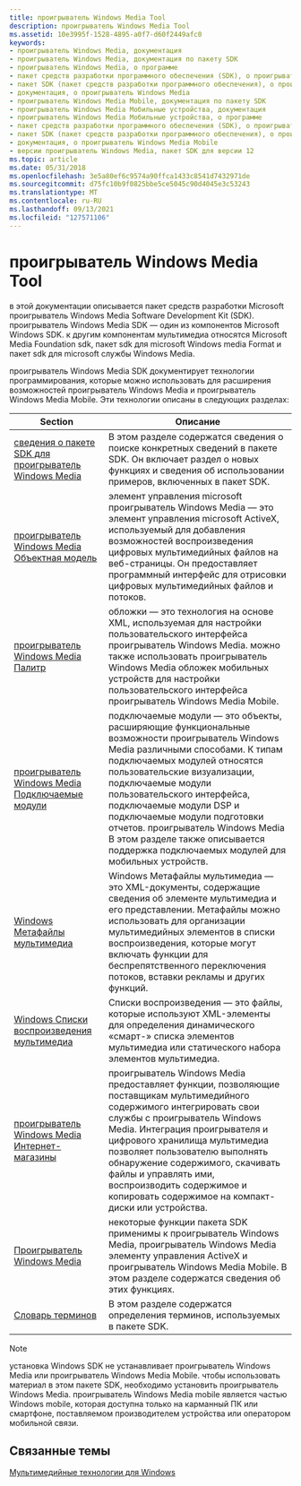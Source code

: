 ```yaml
---
title: проигрыватель Windows Media Tool
description: проигрыватель Windows Media Tool
ms.assetid: 10e3995f-1528-4895-a0f7-d60f2449afc0
keywords:
- проигрыватель Windows Media, документация
- проигрыватель Windows Media, документация по пакету SDK
- проигрыватель Windows Media, о программе
- пакет средств разработки программного обеспечения (SDK), о проигрыватель Windows Media
- пакет SDK (пакет средств разработки программного обеспечения), о проигрыватель Windows Media
- документация, о проигрыватель Windows Media
- проигрыватель Windows Media Mobile, документация по пакету SDK
- проигрыватель Windows Media Мобильные устройства, документация
- проигрыватель Windows Media Мобильные устройства, о программе
- пакет средств разработки программного обеспечения (SDK), о проигрыватель Windows Media Mobile
- пакет SDK (пакет средств разработки программного обеспечения), о проигрыватель Windows Media Mobile
- документация, о проигрыватель Windows Media Mobile
- версии проигрыватель Windows Media, пакет SDK для версии 12
ms.topic: article
ms.date: 05/31/2018
ms.openlocfilehash: 3e5a80ef6c9574a90ffca1433c8541d7432971de
ms.sourcegitcommit: d75fc10b9f0825bbe5ce5045c90d4045e3c53243
ms.translationtype: MT
ms.contentlocale: ru-RU
ms.lasthandoff: 09/13/2021
ms.locfileid: "127571106"
---
```

# <a name="windows-media-player-sdk"></a>проигрыватель Windows Media Tool

в этой документации описывается пакет средств разработки Microsoft проигрыватель Windows Media Software Development Kit (SDK). проигрыватель Windows Media SDK — один из компонентов Microsoft Windows SDK. к другим компонентам мультимедиа относятся Microsoft Media Foundation sdk, пакет sdk для microsoft Windows media Format и пакет sdk для microsoft службы Windows Media.

проигрыватель Windows Media SDK документирует технологии программирования, которые можно использовать для расширения возможностей проигрыватель Windows Media и проигрыватель Windows Media Mobile. Эти технологии описаны в следующих разделах:



| Section                                                                      | Описание                                                                                                                                                                                                                                                                                                                       |
|------------------------------------------------------------------------------|-----------------------------------------------------------------------------------------------------------------------------------------------------------------------------------------------------------------------------------------------------------------------------------------------------------------------------------|
| [сведения о пакете SDK для проигрыватель Windows Media](about-the-windows-media-player-sdk.md) | В этом разделе содержатся сведения о поиске конкретных сведений в пакете SDK. Он включает раздел о новых функциях и сведения об использовании примеров, включенных в пакет SDK.                                                                                                                                     |
| [проигрыватель Windows Media Объектная модель](windows-media-player-object-model.md)   | элемент управления microsoft проигрыватель Windows Media — это элемент управления microsoft ActiveX, используемый для добавления возможностей воспроизведения цифровых мультимедийных файлов на веб-страницы. Он предоставляет программный интерфейс для отрисовки цифровых мультимедийных файлов и потоков.                                                                                                     |
| [проигрыватель Windows Media Палитр](windows-media-player-skins.md)                 | обложки — это технология на основе XML, используемая для настройки пользовательского интерфейса проигрыватель Windows Media. можно также использовать проигрыватель Windows Media обложек мобильных устройств для настройки пользовательского интерфейса проигрыватель Windows Media Mobile.                                                                                                                |
| [проигрыватель Windows Media Подключаемые модули](windows-media-player-plug-ins.md)           | подключаемые модули — это объекты, расширяющие функциональные возможности проигрыватель Windows Media различными способами. К типам подключаемых модулей относятся пользовательские визуализации, подключаемые модули пользовательского интерфейса, подключаемые модули DSP и подключаемые модули подготовки отчетов. проигрыватель Windows Media В этом разделе также описывается поддержка подключаемых модулей для мобильных устройств.                                              |
| [Windows Метафайлы мультимедиа](windows-media-metafiles.md)                       | Windows Метафайлы мультимедиа — это XML-документы, содержащие сведения об элементе мультимедиа и его представлении. Метафайлы можно использовать для организации мультимедийных элементов в списки воспроизведения, которые могут включать функции для беспрепятственного переключения потоков, вставки рекламы и других функций.                                                          |
| [Windows Списки воспроизведения мультимедиа](windows-media-playlists.md)                       | Списки воспроизведения — это файлы, которые используют XML-элементы для определения динамического «смарт-» списка элементов мультимедиа или статического набора элементов мультимедиа.                                                                                                                                                                                              |
| [проигрыватель Windows Media Интернет-магазины](windows-media-player-online-stores.md) | проигрыватель Windows Media предоставляет функции, позволяющие поставщикам мультимедийного содержимого интегрировать свои службы с проигрыватель Windows Media. Интеграция проигрывателя и цифрового хранилища мультимедиа позволяет пользователю выполнять обнаружение содержимого, скачивать файлы и управлять ими, воспроизводить содержимое и копировать содержимое на компакт-диски или устройства. |
| [Проигрыватель Windows Media](windows-media-player.md)                             | некоторые функции пакета SDK применимы к проигрыватель Windows Media, проигрыватель Windows Media элементу управления ActiveX и проигрыватель Windows Media Mobile. В этом разделе содержатся сведения об этих функциях.                                                                                                                                        |
| [Словарь терминов](glossary.md)                                                     | В этом разделе содержатся определения терминов, используемых в пакете SDK.                                                                                                                                                                                                                                                               |



 

> [!Note]  
> установка Windows SDK не устанавливает проигрыватель Windows Media или проигрыватель Windows Media Mobile. чтобы использовать материал в этом пакете SDK, необходимо установить проигрыватель Windows Media. проигрыватель Windows Media mobile является частью Windows mobile, которая доступна только на карманный ПК или смартфоне, поставляемом производителем устройства или оператором мобильной связи.

 

## <a name="related-topics"></a>Связанные темы

<dl> <dt>

[Мультимедийные технологии для Windows](/previous-versions/bg125389(v=msdn.10))
</dt> </dl>

 

 